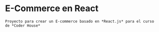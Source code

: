 # E-Commerce en React

~~~
Proyecto para crear un E-commerce basado en *React.js* para el curso de *Coder House*
~~~



